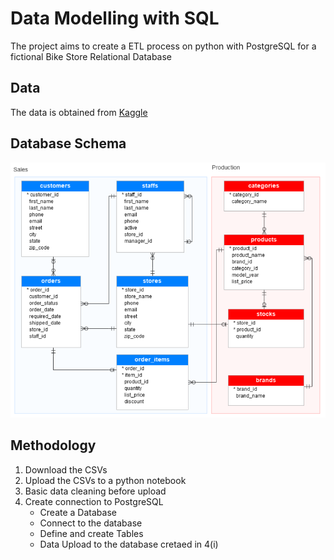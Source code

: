 # Data Modelling with SQL
The project aims to create a ETL process on python with PostgreSQL for a fictional Bike Store Relational Database

## Data
The data is obtained from [Kaggle](https://www.kaggle.com/datasets/dillonmyrick/bike-store-sample-database )
## Database Schema 
![alt text](image.png)

## Methodology
1. Download the CSVs
2. Upload the CSVs to a python notebook
3. Basic data cleaning before upload
4. Create connection to PostgreSQL
    - Create a Database
    - Connect to the database
    - Define and create Tables
    - Data Upload to the database cretaed in 4(i)



